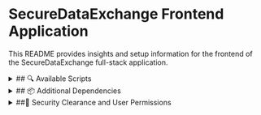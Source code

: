 # SecureDataExchange Frontend Application

This README provides insights and setup information for the frontend of the SecureDataExchange full-stack application.

<details>
<summary>## 🔍 Available Scripts</summary>

### `yarn start`
- **What it does**: Launches the app in development mode.
- **Access**: Open [http://localhost:3000](http://localhost:3000) to view it in your browser.
- **Features**:
  - Automatic page reloading upon source code changes.
  - Displays lint errors in the console.

### `yarn test`
- **What it does**: Starts the test runner in interactive watch mode.

### `yarn build`
- **What it does**: Creates a production-ready build in the `build` folder.
- **Features**:
  - Bundles React in production mode.
  - Optimizes for the best performance.
  - Minifies the build and appends hashes to filenames for cache management.

### `yarn eject`
- **Caution**: This is irreversible! Once you've ejected, there's no going back.
- **What it does**: Provides more control over build tools and configurations by removing the single build dependency and copying all configurations and dependencies into your project.
- **Note**: Ejecting is optional. It's beneficial for larger projects requiring customization. Use with caution and understand the consequences before proceeding.

</details>

<details>
<summary>## 📦 Additional Dependencies</summary>

For a holistic frontend functionality in the SecureDataExchange application, we've integrated some pivotal dependencies:

### `react-router-dom`
- **What it does**: Enables dynamic routing in the application, vital for crafting intuitive navigation within single-page applications.

### `axios`
- **What it does**: An esteemed promise-driven HTTP client instrumental in making asynchronous requests in JavaScript, paramount for asynchronous HTTP requests to RESTful endpoints and curating CRUD operations.

### `react-cookie`
- **What it does**: Offers a seamless cookie management system within React, crucial for reading, setting, and managing cookies across components.

### `jwt-decode`
- **What it does**: Facilitates decoding of JWTs, empowering the application to extract and use information stored in JSON Web Tokens. It's critical for user authentication and role-based access control within the application.

To seamlessly integrate these dependencies, execute:

```bash
yarn add react-router-dom axios react-cookie jwt-decode
```
</details>

</details>

<details>
<summary>##🔐 Security Clearance and User Permissions</summary>

In the SecureDataExchange application, user permissions and visibility are governed by their designated security clearance levels. Here's a breakdown of the functionalities and access granted to each security clearance level:

### `Level 0`
- **Permissions**:
  - **GET**: Users can retrieve information.
- **Restrictions**: Certain sensitive information might be concealed or redacted.

### `Level 1`
- **Permissions**:
  - **GET**: Users can retrieve information.
  - **POST**: Users can add or submit new information.
- **Restrictions**: While users can both retrieve and post, certain data points or functionalities might be restricted based on their clearance.

### `Level 2`
- **Permissions**:
  - **GET**: Users can retrieve information.
  - **POST**: Users can add or submit new information.
  - **PUT**: Users can modify or update existing information. This includes saving data.
- **Restrictions**: Even though they have more access, some functionalities or data might still be restricted.

### `Level 3` (Admins)
- **Permissions**:
  - **Full Access**: Admins can GET, POST, PUT, and DELETE data. They have the most extensive set of privileges and can manage users, data, and application settings.
- **Note**: Admins should be cautious and operate with due diligence given their elevated access rights.

Always ensure that you're aware of your security clearance and only perform actions within your designated permissions. Misuse or unauthorized access attempts will be logged and may have consequences.

</details>
